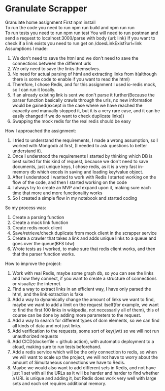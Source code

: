 # Granulate Scrapper
Granulate home assignment
First npm install \
To run the code you need to run npm run build and npm run run \
To run tests you need to run npm run test
You will need to run postman and send a request to localhost:3000/parse with body {url: link}
If you want to check if a link exists you need to run get on /doesLinkExist?url=link
Assumptions I made:
1) We don't need to save the html and we don't need to save the connections between the different urls
2) We only need to save the links themselves. 
3) No need for actual parsing of html and extracting links from it(although there is some code to enable if you want to read the html)
4) Therefore, I chose Redis, and for this assignment I used io-redis mock, so I can run it locally.
5) If an already existing link is sent we don't parse it further(Because the parser function basically crawls through the urls, no new information would be gained(except in the case where we have reached the capacity and manually stopped it, but it is a very rare case, and it can be easily changed if we do want to check duplicate links))
6) Swapping the mock redis for the  real redis should be easy

How I approached the assignment:
1) I tried to understand the requirements, I made a wrong assumption, so I worked with Mongodb at first, (I needed to ask questions to better understand it).
2) Once I understood the requirements I started by thinking which DB is best suited for this kind of request, because we don't need to save documents, just unique keys, I chose redis, as it is a very fast in-memory db which excels in saving and loading key/value object.
3) After I understood I wanted to work with Redis I started working on the flow of the code, and then I started working on the code
4) I always try to create an MVP and expand upon it, making sure each time that more and more functionality works
5) So I created a simple flow in my notebook and started coding

So my process was:
1) Create a parsing function
2) Create a mock link function
3) Create redis mock client
4) Save/retrieve/check duplicate from mock client in the scrapper service
5) Create a crawler that takes a link and adds unique links to a queue and goes over the queue(BFS btw)
6) Wrote tests as I worked, to make sure that redis client works, and then that the parser function works.

How to improve the project: 
1) Work with real Redis, maybe some graph db, so you can see the links and how they connect, if you want to create a structure of connections or visualize the internet.
2) Find a way to extract links in an efficient way, I have only parsed the html, and the link extraction is fake
3) Add a way to dynamically change the amount of links we want to find, maybe we want to add a limit on the request itself(for example, we want to find the first 100 links in wikipedia, not necessarily all of them), this of course can be done by adding more parameters to the request.
4) Add a way to search for different types of dom elements, so we can find all kinds of data and not just links.
5) Add verification to the requests, some sort of key(jwt) so we will not run unauthorized requests
6) Add CICD(dockerfile + github action), with automatic deployment to a cloud, making sure to run tests beforehand.
7) Add a redis service which will be the only connection to redis, so when we will want to scale up the project, we will not have to worry about the amount of Simultaneous connections we have to Redis.
8) Maybe we would also want to add different sets in Redis, and not have just 1 set with all the URLs as it will be harder and harder to find whether a URL is unique and adding it, but Redis does work very well with large sets and each set requires additional memory.
